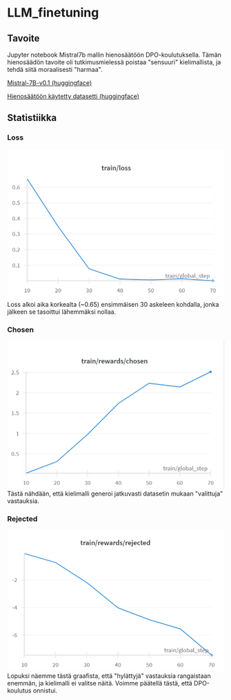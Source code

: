 # LLM_finetuning

## Tavoite

Jupyter notebook Mistral7b mallin hienosäätöön DPO-koulutuksella. Tämän hienosäädön tavoite oli tutkimusmielessä poistaa "sensuuri" kielimallista, ja tehdä siitä moraalisesti "harmaa".

[Mistral-7B-v0.1 (huggingface)](https://huggingface.co/mistralai/Mistral-7B-v0.1)

[Hienosäätöön käytetty datasetti (huggingface)](https://huggingface.co/datasets/unalignment/toxic-dpo-v0.2)


## Statistiikka

### Loss
![Loss](./graphs/loss.png)
Loss alkoi aika korkealta (~0.65) ensimmäisen 30 askeleen kohdalla, jonka jälkeen se tasoittui lähemmäksi nollaa.

### Chosen
![Chosen](./graphs/rewards-chosen.png)
Tästä nähdään, että kielimalli generoi jatkuvasti datasetin mukaan "valittuja" vastauksia.

### Rejected
![Rejected](./graphs/rewards-rejected.png)
Lopuksi näemme tästä graafista, että "hylättyjä" vastauksia rangaistaan enemmän, ja kielimalli ei valitse näitä. Voimme päätellä tästä, että DPO-koulutus onnistui.

